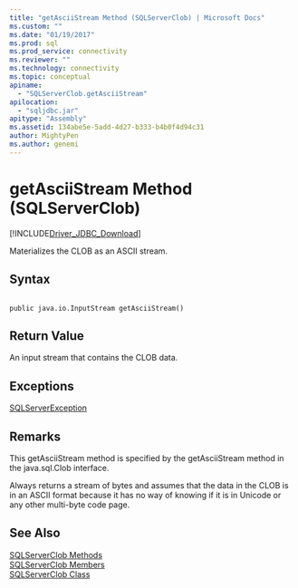 ```yaml
---
title: "getAsciiStream Method (SQLServerClob) | Microsoft Docs"
ms.custom: ""
ms.date: "01/19/2017"
ms.prod: sql
ms.prod_service: connectivity
ms.reviewer: ""
ms.technology: connectivity
ms.topic: conceptual
apiname: 
  - "SQLServerClob.getAsciiStream"
apilocation: 
  - "sqljdbc.jar"
apitype: "Assembly"
ms.assetid: 134abe5e-5add-4d27-b333-b4b0f4d94c31
author: MightyPen
ms.author: genemi
---
```

# getAsciiStream Method (SQLServerClob)
[!INCLUDE[Driver_JDBC_Download](../../../includes/driver_jdbc_download.md)]

  Materializes the CLOB as an ASCII stream.  
  
## Syntax  
  
```  
  
public java.io.InputStream getAsciiStream()  
```  
  
## Return Value  
 An input stream that contains the CLOB data.  
  
## Exceptions  
 [SQLServerException](../../../connect/jdbc/reference/sqlserverexception-class.md)  
  
## Remarks  
 This getAsciiStream method is specified by the getAsciiStream method in the java.sql.Clob interface.  
  
 Always returns a stream of bytes and assumes that the data in the CLOB is in an ASCII format because it has no way of knowing if it is in Unicode or any other multi-byte code page.  
  
## See Also  
 [SQLServerClob Methods](../../../connect/jdbc/reference/sqlserverclob-methods.md)   
 [SQLServerClob Members](../../../connect/jdbc/reference/sqlserverclob-members.md)   
 [SQLServerClob Class](../../../connect/jdbc/reference/sqlserverclob-class.md)  
  
  
